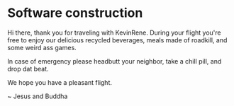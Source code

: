 # Software construction

Hi there, thank you for traveling with KevinRene. During your flight you're free to enjoy our delicious recycled beverages, meals made of roadkill, and some weird ass games.

In case of emergency please headbutt your neighbor, take a chill pill, and drop dat beat.

We hope you have a pleasant flight.

~ Jesus and Buddha